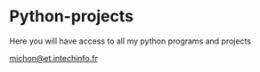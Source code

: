 # Python-projects

Here you will have access to all my python programs and projects

michon@et.intechinfo.fr